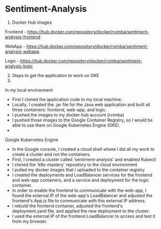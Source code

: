 # Sentiment-Analysis

1. Docker Hub images

  Frontend - https://hub.docker.com/repository/docker/rvimba/sentiment-analysis-frontend
  
  WebApp - https://hub.docker.com/repository/docker/rvimba/sentiment-analysis-webapp
  
  Logic - https://hub.docker.com/repository/docker/rvimba/sentiment-analysis-logic
  

2. Steps to get the application to work on GKE
3. 
In my local environment
- First I cloned the application code to my local machine. 
- Locally, I created the .jar file for the Java web application and built all three containers: frontend, web-app, and logic. 
- I pushed the images to my docker hub account (rvimba) 
- I pushed those images to the Google Container Registry, so I would be able to use them on Google Kubernetes Engine (GKE). 
- 
Google Kubernetes Engine
- In the Google console, I created a cloud shell where I did all my work to create a cluster and run the containers. 
- First, I created a cluster called 'sentiment-analysis' and enabled Kubectl 
- I cloned the 'k8s-mastery' repository to the cloud environment 
- I pulled my docker images that I uploaded to the container registry
- I created the deployments and LoadBalancer services for the frontend and web-app containers, and a service and deployment for the logic container.
- In order to enable the frontend to communicate with the web-app, I found the external IP of the web-app's LoadBalancer and adjusted the frontend's App.js file to communicate with this external IP address.
- I rebuild the frontend container, adjusted the frontend's deployment.yaml file, and applied the new deployment to the cluster.
- I used the external IP of the frontend LoadBalancer to access and test it from my browser. 
  
